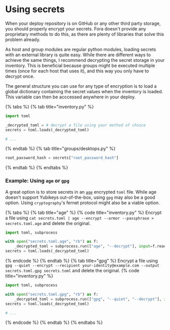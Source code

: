 # Using secrets

When your deploy repository is on GitHub or any other third party storage,
you should properly encrypt your secrets. Fora doesn't provide any proprietary
methods to do this, as there are plenty of libraries that solve this problem already.

As host and group modules are regular python modules, loading secrets with an external library is quite easy.
While there are different ways to achieve the same things, I recommend decrypting the secret
storage in your inventory. This is beneficial because groups might be executed multiple times
(once for each host that uses it), and this way you only have to decrypt once.

The general structure you can use for any type of encryption is to
load a global dictionary containing the secret values when
the inventory is loaded. This variable can then be acccessed
anywhere in your deploy.

{% tabs %}
{% tab title="inventory.py" %}
```python
import toml

_decrypted_toml = # decrypt a file using your method of choice
secrets = toml.loads(_decrypted_toml)

# ...
```
{% endtab %}
{% tab title="groups/desktops.py" %}
```python
root_password_hash = secrets["root_password_hash"]
```
{% endtab %}
{% endtabs %}

### Example: Using `age` or `gpg`

A great option is to store secrets in an [`age`](https://age-encryption.org) encrypted `toml` file.
While age doesn't support Yubikeys out-of-the-box, using `gpg` may also be a good option.
Using `cryptography`'s fernet protocol might also be a viable option.

{% tabs %}
{% tab title="age" %}
{% code title="inventory.py" %}
Encrypt a file using `cat secrets.toml | age --encrypt --armor --passphrase > secrets.toml.age` and delete the original.
```python
import toml, subprocess

with open("secrets.toml.age", "rb") as f:
    _decrypted_toml = subprocess.run(["age", "--decrypt"], input=f.read(), stdout=subprocess.PIPE, check=True).stdout.decode()
secrets = toml.loads(_decrypted_toml)
```
{% endcode %}
{% endtab %}
{% tab title="gpg" %}
Encrypt a file using `gpg --quiet --encrypt --recipient your-identity@example.com --output secrets.toml.gpg secrets.toml` and delete the original.
{% code title="inventory.py" %}
```python
import toml, subprocess

with open("secrets.toml.gpg", "rb") as f:
    _decrypted_toml = subprocess.run(["gpg", "--quiet", "--decrypt"], input=f.read(), stdout=subprocess.PIPE, check=True).stdout.decode()
secrets = toml.loads(_decrypted_toml)

# ...
```
{% endcode %}
{% endtab %}
{% endtabs %}
